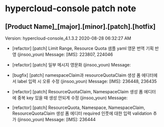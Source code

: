 # hypercloud-console patch note
## [Product Name]_[major].[minor].[patch].[hotfix]
Version: hypercloud-console_4.1.3.2
2020-08-28  06:32:27 AM
- [refactor] [patch] Limit Range, Resource Quota 샘플 yaml 영문 번역 기획 반영 (jinsoo_youn) 
    Message: [IMS]: 223807, 224046

- [refactor] [patch] 일부 메시지 영문화 (jinsoo_youn) 
    Message: 
- [bugfix] [patch] namespaceClaim과 resourceQuotaClaim 생성 폼 에디터에서 label 입력 시 오류 수정 (jinsoo_youn) 
    Message: [IMS]: 236448, 236435

- [refactor] [patch] ResourceQuotaClaim, NamespaceClaim 생성 폼 에디터에 중복 key 있을 때 생성 안되게 수정 (jinsoo_youn) 
    Message: 
- [refactor] [patch] ResourceQuota, Namespace, NamespaceClaim, ResourceQuotaClaim 생성 폼 에디터 required 인풋에 대한 입력 validation 추가 (jinsoo_youn) 
    Message: [IMS]: 236444
